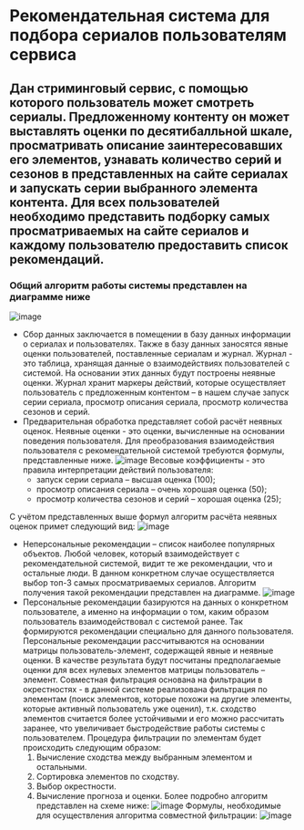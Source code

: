 # Рекомендательная система для подбора сериалов пользователям сервиса
## Дан стриминговый сервис, с помощью которого пользователь может смотреть сериалы. Предложенному контенту он может выставлять оценки по десятибалльной шкале, просматривать описание заинтересовавших его элементов, узнавать количество серий и сезонов в представленных на сайте сериалах и запускать серии выбранного элемента контента.  Для всех пользователей необходимо представить подборку самых просматриваемых на сайте сериалов и каждому пользователю предоставить список рекомендаций.
### Общий алгоритм работы системы представлен на диаграмме ниже
![image](https://github.com/user-attachments/assets/204684f0-bcd2-480e-940e-4aa0e568f645)
* Сбор данных заключается в помещении в базу данных информации о сериалах и пользователях. Также в базу данных заносятся явные оценки пользователей, поставленные сериалам и журнал. Журнал - это таблица, хранящая данные о взаимодействиях пользователей с системой. На основании этих данных будут построены неявные оценки. Журнал хранит маркеры действий, которые осуществляет пользователь с предложенным контентом – в нашем случае запуск серии сериала, просмотр описания сериала, просмотр количества сезонов и серий.  
* Предварительная обработка представляет собой расчёт неявных оценок. Неявные оценки - это оценки, вычисленные на основании поведения пользователя. Для преобразования взаимодействия пользователя с рекомендательной системой требуются формулы, представленные ниже.  ![image](https://github.com/user-attachments/assets/8230488e-f0b0-4a5b-a1ba-e80c6cda8f35)
 Весовые коэффициенты - это правила интерпретации действий пользователя:
  - запуск серии сериала – высшая оценка (100);
  - просмотр описания сериала – очень хорошая оценка (50);
  - просмотр количества сезонов и серий – хорошая оценка (25);
    
С учётом представленных выше формул алгоритм расчёта неявных оценок примет следующий вид: ![image](https://github.com/user-attachments/assets/9aa9c008-5a7a-4ebb-bcbe-acdb24b8e166)
* Неперсональные рекомендации – список наиболее популярных объектов. Любой человек, который взаимодействует с рекомендательной системой, видит те же рекомендации, что и остальные люди. В данном конкретном случае осуществляется выбор топ-3 самых просматриваемых сериалов. Алгоритм получения такой рекомендации представлен на диаграмме. ![image](https://github.com/user-attachments/assets/75111a57-c35a-4c06-b6dd-d2e1fe004709)
* Персональные рекомендации базируются на данных о конкретном пользователе, а именно на информации о том, каким образом пользователь взаимодействовал с системой ранее. Так формируются рекомендации специально для данного пользователя. Персональные рекомендации рассчитываются на основании матрицы пользователь-элемент, содержащей явные и неявные оценки. В качестве результата будут посчитаны предполагаемые оценки для всех нулевых элементов матрицы пользователь – элемент. Совместная фильтрация основана на фильтрации в окрестностях - в данной системе реализована фильтрация по элементам (поиск элементов, которые похожи на другие элементы, которые активный пользователь уже оценил), т.к. сходство элементов считается более устойчивыми и его можно рассчитать заранее, что увеличивает быстродействие работы системы с пользователем.
  Процедура фильтрации по элементам будет происходить следующим образом:
  1.	Вычисление сходства между выбранным элементом и остальными.
  2.	Сортировка элементов по сходству.
  3.	Выбор окрестности.
  4.	Вычисление прогноза и оценки.
Более подробно алгоритм представлен на схеме ниже:
![image](https://github.com/user-attachments/assets/42caee97-e208-4290-ba2c-bd90d179bffd)
Формулы, необходимые для осуществления алгоритма совместной фильтрации:
![image](https://github.com/user-attachments/assets/5fdac763-895a-4c19-bbe8-1b006ae7753a)
 
